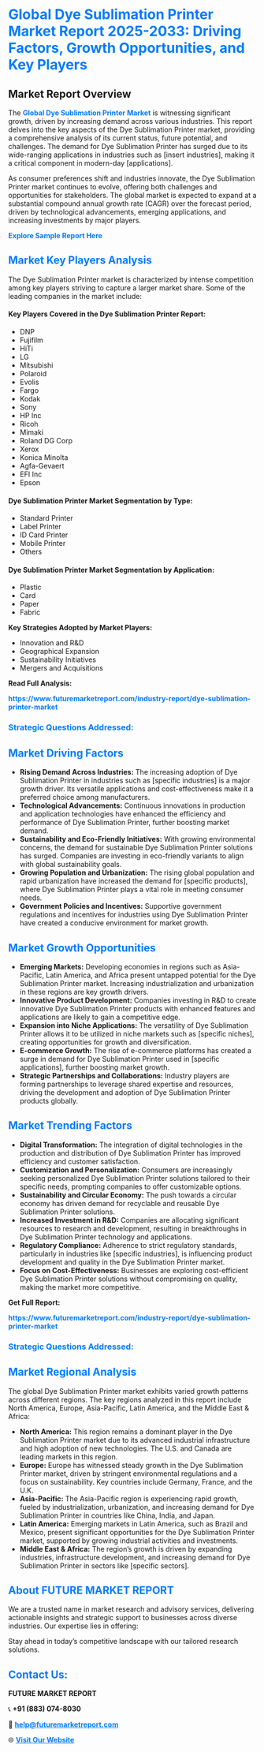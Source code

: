 <h1 style="color: #007BFF;">Global Dye Sublimation Printer Market Report 2025-2033: Driving Factors, Growth Opportunities, and Key Players</h1>

<section id="overview">
<h2>Market Report Overview</h2>
<p>The <a href="https://www.futuremarketreport.com/industry-report/dye-sublimation-printer-market" style="color: #007BFF; text-decoration: none;"><strong>Global Dye Sublimation Printer Market</strong></a> is witnessing significant growth, driven by increasing demand across various industries. This report delves into the key aspects of the Dye Sublimation Printer market, providing a comprehensive analysis of its current status, future potential, and challenges. The demand for Dye Sublimation Printer has surged due to its wide-ranging applications in industries such as [insert industries], making it a critical component in modern-day [applications].</p>
<p>As consumer preferences shift and industries innovate, the Dye Sublimation Printer market continues to evolve, offering both challenges and opportunities for stakeholders. The global market is expected to expand at a substantial compound annual growth rate (CAGR) over the forecast period, driven by technological advancements, emerging applications, and increasing investments by major players.</p>
</section>

<section id="overview">
<p><a href="https://www.futuremarketreport.com/request-sample/reportId=98105" style="color: #007BFF; text-decoration: none;"><strong>Explore Sample Report Here</strong></a></p>
</section>

<section id="key-players">
<h2 style="color: #007BFF;">Market Key Players Analysis</h2>
<p>The Dye Sublimation Printer market is characterized by intense competition among key players striving to capture a larger market share. Some of the leading companies in the market include:</p>
<h4>Key Players Covered in the Dye Sublimation Printer Report:</h4>
<ul><li>DNP</li><li>Fujifilm</li><li>HiTi</li><li>LG</li><li>Mitsubishi</li><li>Polaroid</li><li>Evolis</li><li>Fargo</li><li>Kodak</li><li>Sony</li><li>HP Inc</li><li>Ricoh</li><li>Mimaki</li><li>Roland DG Corp</li><li>Xerox</li><li>Konica Minolta</li><li>Agfa-Gevaert</li><li>EFI Inc</li><li>Epson</li></ul>
<h4>Dye Sublimation Printer Market Segmentation by Type:</h4>
<ul><li>Standard Printer</li><li>Label Printer</li><li>ID Card Printer</li><li>Mobile Printer</li><li>Others</li></ul>

<h4>Dye Sublimation Printer Market Segmentation by Application:</h4>
<ul><li>Plastic</li><li>Card</li><li>Paper</li><li>Fabric</li></ul>
<p><strong>Key Strategies Adopted by Market Players:</strong></p>
<ul>
<li>Innovation and R&D</li>
<li>Geographical Expansion</li>
<li>Sustainability Initiatives</li>
<li>Mergers and Acquisitions</li>
</ul>
</section>

<section>
<p><strong>Read Full Analysis: </strong></p><a href="https://www.futuremarketreport.com/industry-report/dye-sublimation-printer-market" style="color: #007BFF; text-decoration: none;"><strong>https://www.futuremarketreport.com/industry-report/dye-sublimation-printer-market</strong></a>
<h3 style="color: #007BFF;">Strategic Questions Addressed:</h3>
</section>

<section id="driving-factors">
<h2 style="color: #007BFF;">Market Driving Factors</h2>
<ul>
<li><strong>Rising Demand Across Industries:</strong> The increasing adoption of Dye Sublimation Printer in industries such as [specific industries] is a major growth driver. Its versatile applications and cost-effectiveness make it a preferred choice among manufacturers.</li>
<li><strong>Technological Advancements:</strong> Continuous innovations in production and application technologies have enhanced the efficiency and performance of Dye Sublimation Printer, further boosting market demand.</li>
<li><strong>Sustainability and Eco-Friendly Initiatives:</strong> With growing environmental concerns, the demand for sustainable Dye Sublimation Printer solutions has surged. Companies are investing in eco-friendly variants to align with global sustainability goals.</li>
<li><strong>Growing Population and Urbanization:</strong> The rising global population and rapid urbanization have increased the demand for [specific products], where Dye Sublimation Printer plays a vital role in meeting consumer needs.</li>
<li><strong>Government Policies and Incentives:</strong> Supportive government regulations and incentives for industries using Dye Sublimation Printer have created a conducive environment for market growth.</li>
</ul>
</section>

<section id="growth-opportunities">
<h2 style="color: #007BFF;">Market Growth Opportunities</h2>
<ul>
<li><strong>Emerging Markets:</strong> Developing economies in regions such as Asia-Pacific, Latin America, and Africa present untapped potential for the Dye Sublimation Printer market. Increasing industrialization and urbanization in these regions are key growth drivers.</li>
<li><strong>Innovative Product Development:</strong> Companies investing in R&D to create innovative Dye Sublimation Printer products with enhanced features and applications are likely to gain a competitive edge.</li>
<li><strong>Expansion into Niche Applications:</strong> The versatility of Dye Sublimation Printer allows it to be utilized in niche markets such as [specific niches], creating opportunities for growth and diversification.</li>
<li><strong>E-commerce Growth:</strong> The rise of e-commerce platforms has created a surge in demand for Dye Sublimation Printer used in [specific applications], further boosting market growth.</li>
<li><strong>Strategic Partnerships and Collaborations:</strong> Industry players are forming partnerships to leverage shared expertise and resources, driving the development and adoption of Dye Sublimation Printer products globally.</li>
</ul>
</section>

<section id="trending-factors">
<h2 style="color: #007BFF;">Market Trending Factors</h2>
<ul>
<li><strong>Digital Transformation:</strong> The integration of digital technologies in the production and distribution of Dye Sublimation Printer has improved efficiency and customer satisfaction.</li>
<li><strong>Customization and Personalization:</strong> Consumers are increasingly seeking personalized Dye Sublimation Printer solutions tailored to their specific needs, prompting companies to offer customizable options.</li>
<li><strong>Sustainability and Circular Economy:</strong> The push towards a circular economy has driven demand for recyclable and reusable Dye Sublimation Printer solutions.</li>
<li><strong>Increased Investment in R&D:</strong> Companies are allocating significant resources to research and development, resulting in breakthroughs in Dye Sublimation Printer technology and applications.</li>
<li><strong>Regulatory Compliance:</strong> Adherence to strict regulatory standards, particularly in industries like [specific industries], is influencing product development and quality in the Dye Sublimation Printer market.</li>
<li><strong>Focus on Cost-Effectiveness:</strong> Businesses are exploring cost-efficient Dye Sublimation Printer solutions without compromising on quality, making the market more competitive.</li>
</ul>
</section>

<section>
<p><strong>Get Full Report: </strong></p><a href="https://www.futuremarketreport.com/industry-report/dye-sublimation-printer-market" style="color: #007BFF; text-decoration: none;"><strong>https://www.futuremarketreport.com/industry-report/dye-sublimation-printer-market</strong></a>
<h3 style="color: #007BFF;">Strategic Questions Addressed:</h3>
</section>


<section id="regional-analysis">
<h2 style="color: #007BFF;">Market Regional Analysis</h2>
<p>The global Dye Sublimation Printer market exhibits varied growth patterns across different regions. The key regions analyzed in this report include North America, Europe, Asia-Pacific, Latin America, and the Middle East & Africa:</p>
<ul>
<li><strong>North America:</strong> This region remains a dominant player in the Dye Sublimation Printer market due to its advanced industrial infrastructure and high adoption of new technologies. The U.S. and Canada are leading markets in this region.</li>
<li><strong>Europe:</strong> Europe has witnessed steady growth in the Dye Sublimation Printer market, driven by stringent environmental regulations and a focus on sustainability. Key countries include Germany, France, and the U.K.</li>
<li><strong>Asia-Pacific:</strong> The Asia-Pacific region is experiencing rapid growth, fueled by industrialization, urbanization, and increasing demand for Dye Sublimation Printer in countries like China, India, and Japan.</li>
<li><strong>Latin America:</strong> Emerging markets in Latin America, such as Brazil and Mexico, present significant opportunities for the Dye Sublimation Printer market, supported by growing industrial activities and investments.</li>
<li><strong>Middle East & Africa:</strong> The region’s growth is driven by expanding industries, infrastructure development, and increasing demand for Dye Sublimation Printer in sectors like [specific sectors].</li>
</ul>
</section>

<footer>
<h2 style="color: #007BFF;">About FUTURE MARKET REPORT</h2>
<p>We are a trusted name in market research and advisory services, delivering actionable insights and strategic support to businesses across diverse industries. Our expertise lies in offering:</p>

<p>Stay ahead in today’s competitive landscape with our tailored research solutions.</p>

<h2 style="color: #007BFF;">Contact Us:</h2>
<p><strong>FUTURE MARKET REPORT</strong></p>
<p>📞 <strong>+91 (883) 074-8030</strong></p>
<p>📧 <strong><a href="mailto:help@futuremarketreport.com" style="color: #007BFF;">help@futuremarketreport.com</a></strong></p>
<p>🌐 <strong><a href="https://www.futuremarketreport.com/" style="color: #007BFF;">Visit Our Website</a></strong></p>
</footer>
